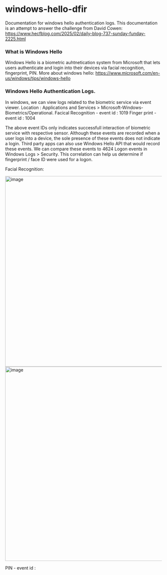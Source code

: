 # windows-hello-dfir
Documentation for windows hello authentication logs. This documentation is an attempt to answer the challenge from David Cowen: https://www.hecfblog.com/2025/02/daily-blog-737-sunday-funday-2225.html

### What is Windows Hello
Windows Hello is a biometric auhtnetication system from Microsoft that lets users authenticate and login into their devices via facial recognition, fingerprint, PIN. More about windows hello: https://www.microsoft.com/en-us/windows/tips/windows-hello

### Windows Hello Authentication Logs.
In windows, we can view logs related to the biometric service via event viewer.
Location : Applications and Services > Microsoft-Windows-Biometrics/Operational.
Facical Recognition - event id : 1019
Finger print - event id : 1004

The above event IDs only indicates successfull interaction of biometric service with respective sensor. Although these events are recorded when a user logs into a device, the sole presence of these events does not indicate a login. Third party apps can also use Windows Hello API that would record these events. We can compare these events to 4624 Logon events in Windows Logs > Security. This correlation can help us determine if fingerprint / face ID were used for a logon.

Facial Recognition:

<img width="613" alt="image" src="https://github.com/user-attachments/assets/eb4bff1c-1c0f-43be-8b83-944d94db146b" /> <img width="625" alt="image" src="https://github.com/user-attachments/assets/b9aa2349-13f0-4b47-a700-ec2ad5ce3874" />









PIN - event id : 

